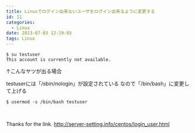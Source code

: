 ```yaml
---
title: Linuxでログイン出来ないユーザをログイン出来るように変更する
id: 11
categories:
  - Linux
date: 2013-07-03 12:19:03
tags: Linux
---
```


```
$ su testuser
This account is currently not available.
```
↑こんなヤツが出る場合

testuserには「/sbin/nologin」が設定されている
なので「/bin/bash」に変更して上げる

`$ usermod -s /bin/bash testuser`

</br>

Thanks for the link.
http://server-setting.info/centos/login_user.html
